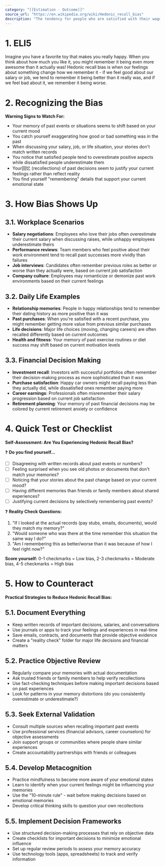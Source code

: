 ```yaml
---
category: "[[Estimation - Outcome]]"
source_url: "https://en.wikipedia.org/wiki/Hedonic_recall_bias"
description: "The tendency for people who are satisfied with their wage to overestimate how much they earn and conversely for people who are unsatisfied with their wage to underestimate it"
---
```


# 1. ELI5

Imagine you have a favorite toy that makes you really happy. When you think about how much you like it, you might remember it being even more awesome than it actually was! Hedonic recall bias is when our feelings about something change how we remember it - if we feel good about our salary or job, we tend to remember it being better than it really was, and if we feel bad about it, we remember it being worse.

# 2. Recognizing the Bias

**Warning Signs to Watch For:**

- Your memory of past events or situations seems to shift based on your current mood
- You catch yourself exaggerating how good or bad something was in the past
- When discussing your salary, job, or life situation, your stories don't match written records
- You notice that satisfied people tend to overestimate positive aspects while dissatisfied people underestimate them
- Your回忆 (recollections) of past decisions seem to justify your current feelings rather than reflect reality
- You find yourself "remembering" details that support your current emotional state

# 3. How Bias Shows Up

## 3.1. **Workplace Scenarios**

- **Salary negotiations**: Employees who love their jobs often overestimate their current salary when discussing raises, while unhappy employees underestimate theirs
- **Performance reviews**: Team members who feel positive about their work environment tend to recall past successes more vividly than failures
- **Job interviews**: Candidates often remember previous roles as better or worse than they actually were, based on current job satisfaction
- **Company culture**: Employees may romanticize or demonize past work environments based on their current feelings

## 3.2. **Daily Life Examples**

- **Relationship memories**: People in happy relationships tend to remember their dating history as more positive than it was
- **Past purchases**: When you're satisfied with a recent purchase, you might remember getting more value from previous similar purchases
- **Life decisions**: Major life choices (moving, changing careers) are often recalled differently based on current outcomes
- **Health and fitness**: Your memory of past exercise routines or diet success may shift based on current motivation levels

## 3.3. **Financial Decision Making**

- **Investment recall**: Investors with successful portfolios often remember their decision-making process as more sophisticated than it was
- **Purchase satisfaction**: Happy car owners might recall paying less than they actually did, while dissatisfied ones remember paying more
- **Career earnings**: Professionals often misremember their salary progression based on current job satisfaction
- **Retirement planning**: Your memory of past financial decisions may be colored by current retirement anxiety or confidence

# 4. Quick Test or Checklist

**Self-Assessment: Are You Experiencing Hedonic Recall Bias?**

❓ **Do you find yourself...**

- [ ] Disagreeing with written records about past events or numbers?
- [ ] Feeling surprised when you see old photos or documents that don't match your memories?
- [ ] Noticing that your stories about the past change based on your current mood?
- [ ] Having different memories than friends or family members about shared experiences?
- [ ] Justifying current decisions by selectively remembering past events?

❓ **Reality Check Questions:**

1. "If I looked at the actual records (pay stubs, emails, documents), would they match my memory?"
2. "Would someone who was there at the time remember this situation the same way I do?"
3. "Am I remembering this as better/worse than it was because of how I feel right now?"

**Score yourself:** 0-1 checkmarks = Low bias, 2-3 checkmarks = Moderate bias, 4-5 checkmarks = High bias

# 5. How to Counteract

**Practical Strategies to Reduce Hedonic Recall Bias:**

## 5.1. **Document Everything**

- Keep written records of important decisions, salaries, and conversations
- Use journals or apps to track your feelings and experiences in real-time
- Save emails, contracts, and documents that provide objective evidence
- Create a "reality check" folder for major life decisions and financial matters

## 5.2. **Practice Objective Review**

- Regularly compare your memories with actual documentation
- Ask trusted friends or family members to help verify recollections
- Use fact-checking techniques before making important decisions based on past experiences
- Look for patterns in your memory distortions (do you consistently overestimate or underestimate?)

## 5.3. **Seek External Validation**

- Consult multiple sources when recalling important past events
- Use professional services (financial advisors, career counselors) for objective assessments
- Join support groups or communities where people share similar experiences
- Create accountability partnerships with friends or colleagues

## 5.4. **Develop Metacognition**

- Practice mindfulness to become more aware of your emotional states
- Learn to identify when your current feelings might be influencing your memories
- Use the "10-minute rule" - wait before making decisions based on emotional memories
- Develop critical thinking skills to question your own recollections

## 5.5. **Implement Decision Frameworks**

- Use structured decision-making processes that rely on objective data
- Create checklists for important decisions to minimize emotional influence
- Set up regular review periods to assess your memory accuracy
- Use technology tools (apps, spreadsheets) to track and verify information

